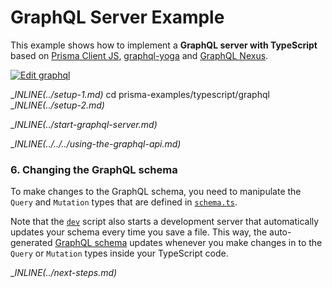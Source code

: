 # GraphQL Server Example

This example shows how to implement a **GraphQL server with TypeScript** based on [Prisma Client JS](https://photonjs.prisma.io/), [graphql-yoga](https://github.com/prisma/graphql-yoga) and [GraphQL Nexus](https://nexus.js.org/).

[![Edit graphql](https://codesandbox.io/static/img/play-codesandbox.svg)](https://codesandbox.io/s/github/prisma/prisma-examples/tree/prisma2/typescript/graphql?fontsize=14)

__INLINE(../_setup-1.md)__
cd prisma-examples/typescript/graphql
__INLINE(../_setup-2.md)__

__INLINE(../_start-graphql-server.md)__

__INLINE(../../../_using-the-graphql-api.md)__

### 6. Changing the GraphQL schema

To make changes to the GraphQL schema, you need to manipulate the `Query` and `Mutation` types that are defined in [`schema.ts`](./src/schema.ts). 

Note that the [`dev`](./package.json#L4) script also starts a development server that automatically updates your schema every time you save a file. This way, the auto-generated [GraphQL schema](./src/schema.graphql) updates whenever you make changes in to the `Query` or `Mutation` types inside your TypeScript code.

__INLINE(../_next-steps.md)__
